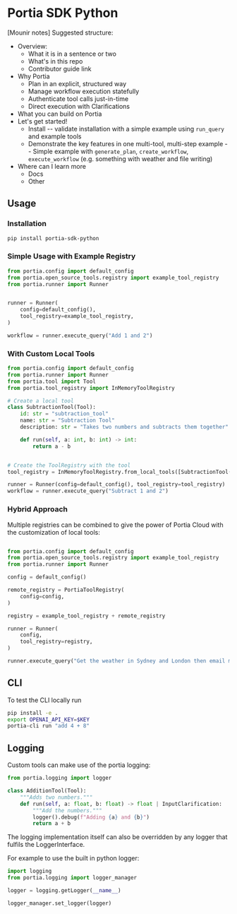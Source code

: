 # Portia SDK Python

[Mounir notes] Suggested structure:
- Overview:
    - What it is in a sentence or two
    - What's in this repo
    - Contributor guide link
- Why Portia
    - Plan in an explicit, structured way
    - Manage workflow execution statefully
    - Authenticate tool calls just-in-time
    - Direct execution with Clarifications
- What you can build on Portia
- Let's get started!
    - Install -- validate installation with a simple example using `run_query` and example tools
    - Demonstrate the key features in one multi-tool, multi-step example -- Simple example with `generate_plan`, `create_workflow`, `execute_workflow` (e.g. something with weather and file writing)
- Where can I learn more
    - Docs
    - Other 

## Usage

### Installation

```bash
pip install portia-sdk-python 
```


### Simple Usage with Example Registry

```python
from portia.config import default_config
from portia.open_source_tools.registry import example_tool_registry
from portia.runner import Runner


runner = Runner(
    config=default_config(),
    tool_registry=example_tool_registry,
)

workflow = runner.execute_query("Add 1 and 2")
```


### With Custom Local Tools

```python
from portia.config import default_config
from portia.runner import Runner
from portia.tool import Tool
from portia.tool_registry import InMemoryToolRegistry

# Create a local tool
class SubtractionTool(Tool):
    id: str = "subtraction_tool"
    name: str = "Subtraction Tool"
    description: str = "Takes two numbers and subtracts them together"

    def run(self, a: int, b: int) -> int:
        return a - b


# Create the ToolRegistry with the tool
tool_registry = InMemoryToolRegistry.from_local_tools([SubtractionTool()])

runner = Runner(config=default_config(), tool_registry=tool_registry)
workflow = runner.execute_query("Subtract 1 and 2")
```

### Hybrid Approach

Multiple registries can be combined to give the power of Portia Cloud with the customization of local tools:

```python

from portia.config import default_config
from portia.open_source_tools.registry import example_tool_registry
from portia.runner import Runner

config = default_config()

remote_registry = PortiaToolRegistry(
    config=config,
)

registry = example_tool_registry + remote_registry

runner = Runner(
    config,
    tool_registry=registry,
)

runner.execute_query("Get the weather in Sydney and London then email me with a summary at hello@portialabs.ai")
```

## CLI 

To test the CLI locally run 

```bash
pip install -e . 
export OPENAI_API_KEY=$KEY
portia-cli run "add 4 + 8"
```

## Logging

Custom tools can make use of the portia logging:

```python
from portia.logging import logger

class AdditionTool(Tool):
    """Adds two numbers."""
    def run(self, a: float, b: float) -> float | InputClarification:
        """Add the numbers."""
        logger().debug(f"Adding {a} and {b}")
        return a + b

```

The logging implementation itself can also be overridden by any logger that fulfils the LoggerInterface.

For example to use the built in python logger:

```python
import logging
from portia.logging import logger_manager

logger = logging.getLogger(__name__)

logger_manager.set_logger(logger)
```
